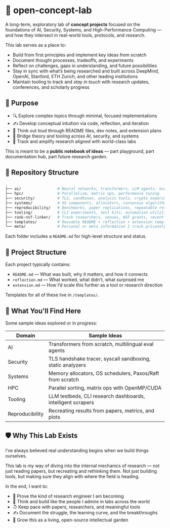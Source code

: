 # 🧪 open-concept-lab

A long-term, exploratory lab of **concept projects** focused on the foundations of AI, Security, Systems, and High-Performance Computing — and how they intersect in real-world tools, protocols, and research.

This lab serves as a place to:

- Build from first principles and implement key ideas from scratch
- Document thought processes, tradeoffs, and experiments
- Reflect on challenges, gaps in understanding, and future possibilities
- Stay in sync with what’s being researched and built across DeepMind, OpenAI, Stanford, ETH Zurich, and other leading institutions
- Maintain tooling to track and _stay in touch_ with research updates, conferences, and scholarly progress

## 🎯 Purpose

- 🔍 Explore complex topics through minimal, focused implementations
- ✍️ Develop conceptual intuition via code, reflection, and iteration
- 🧠 Think out loud through README files, dev notes, and extension plans
- 🔗 Bridge theory and tooling across AI, security, and systems
- 🔭 Track and amplify research aligned with world-class labs

This is meant to be a **public notebook of ideas** — part playground, part documentation hub, part future research garden.

## 📁 Repository Structure

```sh
.
├── ai/                # Neural networks, transformers, LLM agents, evaluation
├── hpc/               # Parallelism, matrix ops, performance tuning
├── security/          # TLS, sandboxes, analysis tools, crypto experiments
├── systems/           # OS components, allocators, consensus algorithms
├── reproducibility/   # Benchmarks, paper replications, repeatable results
├── tooling/           # CLI experiments, test kits, automation utilities
├── rank-nsf-linker/   # Track researchers, venues, NSF grants, recent trends
├── templates/         # Reusable README + reflection + extension templates
└── meta/              # Personal or meta information I track privately
```

Each folder includes a `README.md` for high-level structure and status.

## 📘 Project Structure

Each project typically contains:

- `README.md` — What was built, why it matters, and how it connects
- `reflection.md` — What worked, what didn’t, what surprised me
- `extension.md` — How I’d scale this further as a tool or research direction

Templates for all of these live in `/templates/`.

## 🧠 What You'll Find Here

Some sample ideas explored or in progress:

| Domain          | Sample Ideas                                                |
| --------------- | ----------------------------------------------------------- |
| AI              | Transformers from scratch, multilingual eval agents         |
| Security        | TLS handshake tracer, syscall sandboxing, static analyzers  |
| Systems         | Memory allocators, OS schedulers, Paxos/Raft from scratch   |
| HPC             | Parallel sorting, matrix ops with OpenMP/CUDA               |
| Tooling         | LLM testbeds, CLI research dashboards, intelligent scrapers |
| Reproducibility | Recreating results from papers, metrics, and plots          |

## 🛡️ Why This Lab Exists

I’ve always believed real understanding begins when we build things ourselves.

This lab is my way of diving into the internal mechanics of research — not just reading papers, but recreating and rethinking them. Not just building tools, but making sure they align with where the field is heading.

In the end, I want to:

- 🎯 Prove the kind of research engineer I am becoming
- 🧠 Think and build like the people I admire in labs across the world
- ↺ Keep pace with papers, researchers, and meaningful tools
- ✍️ Document the struggle, the learning curve, and the breakthroughs
- 🌱 Grow this as a living, open-source intellectual garden
